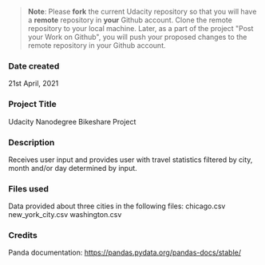 >**Note**: Please **fork** the current Udacity repository so that you will have a **remote** repository in **your** Github account. Clone the remote repository to your local machine. Later, as a part of the project "Post your Work on Github", you will push your proposed changes to the remote repository in your Github account.

### Date created
21st April, 2021

### Project Title
Udacity Nanodegree Bikeshare Project

### Description
Receives user input and provides user with travel statistics filtered by city, month and/or day determined by input.

### Files used
Data provided about three cities in the following files:
chicago.csv
new_york_city.csv
washington.csv

### Credits
Panda documentation: https://pandas.pydata.org/pandas-docs/stable/
